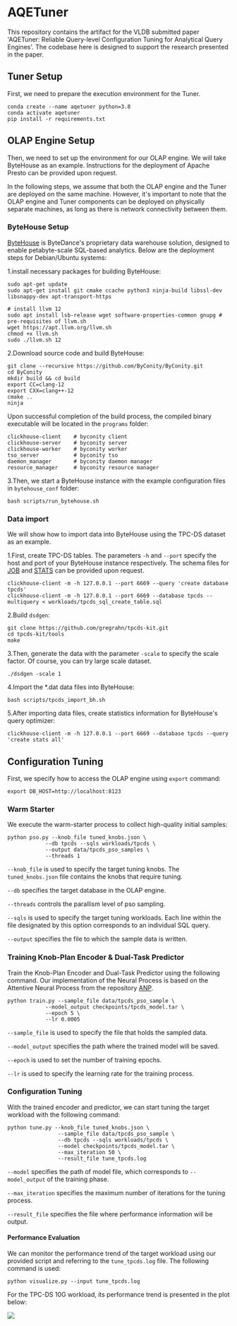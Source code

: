 # AQETuner

This repository contains the artifact for the VLDB submitted paper 'AQETuner: Reliable Query-level Configuration Tuning for Analytical Query Engines'. The codebase here is designed to support the research presented in the paper.

## Tuner Setup
First, we need to prepare the execution environment for the Tuner.
```
conda create --name aqetuner python=3.8
conda activate aqetuner
pip install -r requirements.txt
```

## OLAP Engine Setup
Then, we need to set up the environment for our OLAP engine. We will take ByteHouse as an example. Instructions for the deployment of Apache Presto can be provided upon request.

In the following steps, we assume that both the OLAP engine and the Tuner are deployed on the same machine. However, it's important to note that the OLAP engine and Tuner components can be deployed on physically separate machines, as long as there is network connectivity between them.
### ByteHouse Setup

[ByteHouse](https://github.com/ByConity/ByConity) is ByteDance's proprietary data warehouse solution, designed to enable petabyte-scale SQL-based analytics. 
Below are the deployment steps for Debian/Ubuntu systems:

1.install necessary packages for building ByteHouse:

```
sudo apt-get update
sudo apt-get install git cmake ccache python3 ninja-build libssl-dev libsnappy-dev apt-transport-https

# install llvm 12
sudo apt install lsb-release wget software-properties-common gnupg # pre-requisites of llvm.sh
wget https://apt.llvm.org/llvm.sh
chmod +x llvm.sh
sudo ./llvm.sh 12
```

2.Download source code and build ByteHouse:

```
git clone --recursive https://github.com/ByConity/ByConity.git
cd ByConity
mkdir build && cd build
export CC=clang-12
export CXX=clang++-12
cmake ..
ninja
```

Upon successful completion of the build process, the compiled binary executable will be located in the `programs` folder:

```
clickhouse-client    # byconity client
clickhouse-server    # byconity server
clickhouse-worker    # byconity worker
tso_server           # byconity tso
daemon_manager       # byconity daemon manager
resource_manager     # byconity resource manager
```

3.Then, we start a ByteHouse instance with the example configuration files in `bytehouse_conf` folder:

```
bash scripts/run_bytehouse.sh
```


<!-- This repo mainly targets on tuning ByteHouse(https://github.com/ByConity/ByConity). You can follow the official guide(https://github.com/ByConity/ByConity#build-and-run-byconity) to establish a ByteHouse instance.


Bonus: The `fixed_config.json` file contains the fixed configurations of the database, such as the dialect that the database should use. If you have configured specific user credentials and a password, they also need to be specified in this file. -->


### Data import 

We will show how to import data into ByteHouse using the TPC-DS dataset as an example.

1.First, create TPC-DS tables. The parameters `-h` and `--port` specify the host and port of your ByteHouse instance respectively. The schema files for [JOB](https://github.com/gregrahn/join-order-benchmark) and [STATS](https://github.com/Nathaniel-Han/End-to-End-CardEst-Benchmark) can be provided upon request.

```
clickhouse-client -m -h 127.0.0.1 --port 6669 --query 'create database tpcds'
clickhouse-client -m -h 127.0.0.1 --port 6669 --database tpcds --multiquery < workloads/tpcds_sql_create_table.sql
```

2.Build `dsdgen`:

```
git clone https://github.com/gregrahn/tpcds-kit.git
cd tpcds-kit/tools
make
```

3.Then, generate the data with the parameter `-scale` to specify the scale factor. Of course, you can try large scale dataset.

```
./dsdgen -scale 1
```

4.Import the *.dat data files into ByteHouse:

```
bash scripts/tpcds_import_bh.sh
```

5.After importing data files, create statistics information for ByteHouse's query optimizer:

```
clickhouse-client -m -h 127.0.0.1 --port 6669 --database tpcds --query 'create stats all'
```



<!-- ## End-to-end Tuning -->

<!-- To conduct tuning for ByteHouse instance, please first specify the database connection host and port in `run.sh` in following formats:

```
export DB=tpcds
export DB_HOST=http://localhost:8123
```

Then, just execute the script:

```
bash run.sh
``` -->

## Configuration Tuning

First, we specify how to access the OLAP engine using `export` command:

```
export DB_HOST=http://localhost:8123
```

### Warm Starter

We execute the warm-starter process to collect high-quality initial samples:
```
python pso.py --knob_file tuned_knobs.json \
            --db tpcds --sqls workloads/tpcds \
            --output data/tpcds_pso_samples \
            --threads 1
```

`--knob_file` is used to specify the target tuning knobs. The `tuned_knobs.json` file contains the knobs that require tuning. 

`--db` specifies the target database in the OLAP engine.

`--threads` controls the parallism level of pso sampling. 

`--sqls` is used to specify the target tuning workloads. Each line within the file designated by this option corresponds to an individual SQL query.  

`--output` specifies the file to which the sample data is written.

### Training Knob-Plan Encoder & Dual-Task Predictor

Train the Knob-Plan Encoder and Dual-Task Predictor using the following command. Our implementation of the Neural Process is based on the Attentive Neural Process from the repository [ANP](https://github.com/soobinseo/Attentive-Neural-Process).

```
python train.py --sample_file data/tpcds_pso_sample \ 
            --model_output checkpoints/tpcds_model.tar \
            --epoch 5 \
            --lr 0.0005
```

`--sample_file` is used to specify the file that holds the sampled data.

`--model_output` specifies the path where the trained model will be saved.

`--epoch` is used to set the number of training epochs.

`--lr`  is used to specify the learning rate for the training process.

### Configuration Tuning

With the trained encoder and predictor, we can start tuning the target workload with the following command:

```
python tune.py --knob_file tuned_knobs.json \
                --sample_file data/tpcds_pso_sample \
                --db tpcds --sqls workloads/tpcds \
                --model checkpoints/tpcds_model.tar \
                --max_iteration 50 \
                --result_file tune_tpcds.log
```

`--model` specifies the path of model file, which corresponds to `--model_output` of the training phase.

`--max_iteration` specifies the maximum number of iterations for the tuning process.

`--result_file` specifies the file where performance information will be output.

#### Performance Evaluation
We can monitor the performance trend of the target workload using our provided script and referring to the `tune_tpcds.log` file. The following command is used: 
```
python visualize.py --input tune_tpcds.log
```

For the TPC-DS 10G workload, its performance trend is presented in the plot below:

![](optimization_trend.png)
